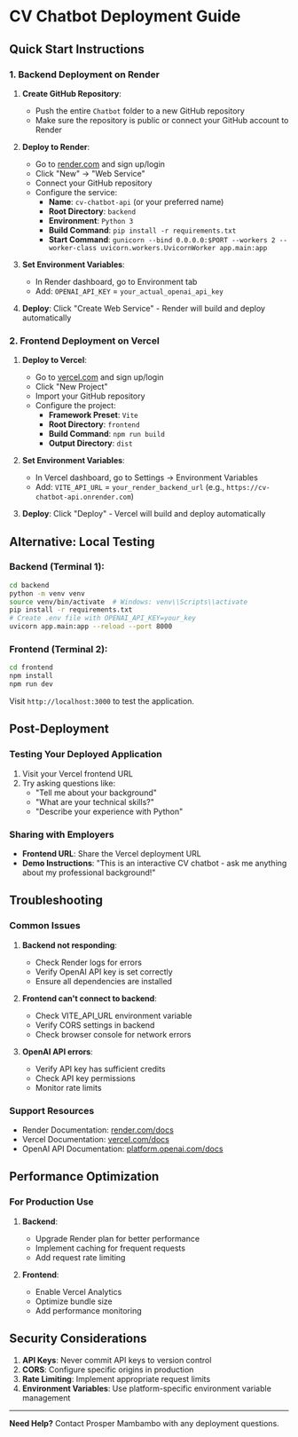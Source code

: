# CV Chatbot Deployment Guide

## Quick Start Instructions

### 1. Backend Deployment on Render

1. **Create GitHub Repository**:
   - Push the entire `Chatbot` folder to a new GitHub repository
   - Make sure the repository is public or connect your GitHub account to Render

2. **Deploy to Render**:
   - Go to [render.com](https://render.com) and sign up/login
   - Click "New" → "Web Service"
   - Connect your GitHub repository
   - Configure the service:
     - **Name**: `cv-chatbot-api` (or your preferred name)
     - **Root Directory**: `backend`
     - **Environment**: `Python 3`
     - **Build Command**: `pip install -r requirements.txt`
     - **Start Command**: `gunicorn --bind 0.0.0.0:$PORT --workers 2 --worker-class uvicorn.workers.UvicornWorker app.main:app`

3. **Set Environment Variables**:
   - In Render dashboard, go to Environment tab
   - Add: `OPENAI_API_KEY` = `your_actual_openai_api_key`

4. **Deploy**: Click "Create Web Service" - Render will build and deploy automatically

### 2. Frontend Deployment on Vercel

1. **Deploy to Vercel**:
   - Go to [vercel.com](https://vercel.com) and sign up/login
   - Click "New Project"
   - Import your GitHub repository
   - Configure the project:
     - **Framework Preset**: `Vite`
     - **Root Directory**: `frontend`
     - **Build Command**: `npm run build`
     - **Output Directory**: `dist`

2. **Set Environment Variables**:
   - In Vercel dashboard, go to Settings → Environment Variables
   - Add: `VITE_API_URL` = `your_render_backend_url` (e.g., `https://cv-chatbot-api.onrender.com`)

3. **Deploy**: Click "Deploy" - Vercel will build and deploy automatically

## Alternative: Local Testing

### Backend (Terminal 1):
```bash
cd backend
python -m venv venv
source venv/bin/activate  # Windows: venv\\Scripts\\activate
pip install -r requirements.txt
# Create .env file with OPENAI_API_KEY=your_key
uvicorn app.main:app --reload --port 8000
```

### Frontend (Terminal 2):
```bash
cd frontend
npm install
npm run dev
```

Visit `http://localhost:3000` to test the application.

## Post-Deployment

### Testing Your Deployed Application
1. Visit your Vercel frontend URL
2. Try asking questions like:
   - "Tell me about your background"
   - "What are your technical skills?"
   - "Describe your experience with Python"

### Sharing with Employers
- **Frontend URL**: Share the Vercel deployment URL
- **Demo Instructions**: "This is an interactive CV chatbot - ask me anything about my professional background!"

## Troubleshooting

### Common Issues

1. **Backend not responding**:
   - Check Render logs for errors
   - Verify OpenAI API key is set correctly
   - Ensure all dependencies are installed

2. **Frontend can't connect to backend**:
   - Check VITE_API_URL environment variable
   - Verify CORS settings in backend
   - Check browser console for network errors

3. **OpenAI API errors**:
   - Verify API key has sufficient credits
   - Check API key permissions
   - Monitor rate limits

### Support Resources
- Render Documentation: [render.com/docs](https://render.com/docs)
- Vercel Documentation: [vercel.com/docs](https://vercel.com/docs)
- OpenAI API Documentation: [platform.openai.com/docs](https://platform.openai.com/docs)

## Performance Optimization

### For Production Use
1. **Backend**:
   - Upgrade Render plan for better performance
   - Implement caching for frequent requests
   - Add request rate limiting

2. **Frontend**:
   - Enable Vercel Analytics
   - Optimize bundle size
   - Add performance monitoring

## Security Considerations

1. **API Keys**: Never commit API keys to version control
2. **CORS**: Configure specific origins in production
3. **Rate Limiting**: Implement appropriate request limits
4. **Environment Variables**: Use platform-specific environment variable management

---

**Need Help?** Contact Prosper Mambambo with any deployment questions.